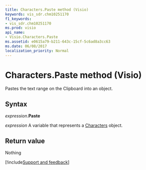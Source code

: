```yaml
---
title: Characters.Paste method (Visio)
keywords: vis_sdr.chm10251170
f1_keywords:
- vis_sdr.chm10251170
ms.prod: visio
api_name:
- Visio.Characters.Paste
ms.assetid: e0615a79-b211-643c-15cf-5c6ad8a3cc63
ms.date: 06/08/2017
localization_priority: Normal
---
```



# Characters.Paste method (Visio)

Pastes the text range on the Clipboard into an object.


## Syntax

_expression_.**Paste**

 _expression_ A variable that represents a [Characters](./Visio.Characters.md) object.


## Return value

Nothing

[!include[Support and feedback](~/includes/feedback-boilerplate.md)]